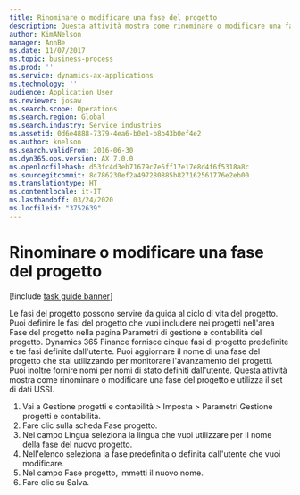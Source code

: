 ```yaml
---
title: Rinominare o modificare una fase del progetto
description: Questa attività mostra come rinominare o modificare una fase del progetto.
author: KimANelson
manager: AnnBe
ms.date: 11/07/2017
ms.topic: business-process
ms.prod: ''
ms.service: dynamics-ax-applications
ms.technology: ''
audience: Application User
ms.reviewer: josaw
ms.search.scope: Operations
ms.search.region: Global
ms.search.industry: Service industries
ms.assetid: 0d6e4888-7379-4ea6-b0e1-b8b43b0ef4e2
ms.author: knelson
ms.search.validFrom: 2016-06-30
ms.dyn365.ops.version: AX 7.0.0
ms.openlocfilehash: d53fc4d3eb71679c7e5ff17e17e8d4f6f5318a8c
ms.sourcegitcommit: 8c786230ef2a497280885b827162561776e2eb00
ms.translationtype: HT
ms.contentlocale: it-IT
ms.lasthandoff: 03/24/2020
ms.locfileid: "3752639"
---
```

# <a name="rename-or-modify-a-project-stage"></a>Rinominare o modificare una fase del progetto

[!include [task guide banner](../../includes/task-guide-banner.md)]

Le fasi del progetto possono servire da guida al ciclo di vita del progetto. Puoi definire le fasi del progetto che vuoi includere nei progetti nell'area Fase del progetto nella pagina Parametri di gestione e contabilità del progetto. Dynamics 365 Finance fornisce cinque fasi di progetto predefinite e tre fasi definite dall'utente. Puoi aggiornare il nome di una fase del progetto che stai utilizzando per monitorare l'avanzamento dei progetti. Puoi inoltre fornire nomi per nomi di stato definiti dall'utente. Questa attività mostra come rinominare o modificare una fase del progetto e utilizza il set di dati USSI.

1. Vai a Gestione progetti e contabilità > Imposta > Parametri Gestione progetti e contabilità.
2. Fare clic sulla scheda Fase progetto.
3. Nel campo Lingua seleziona la lingua che vuoi utilizzare per il nome della fase del nuovo progetto.
4. Nell'elenco seleziona la fase predefinita o definita dall'utente che vuoi modificare. 
5. Nel campo Fase progetto, immetti il nuovo nome.
6. Fare clic su Salva.
